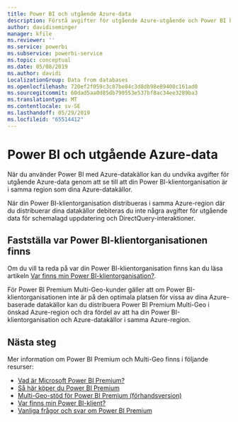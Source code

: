 ```yaml
---
title: Power BI och utgående Azure-data
description: Förstå avgifter för utgående Azure-utgående och Power BI baserat på klientorganisationens plats och Power BI Premium
author: davidiseminger
manager: kfile
ms.reviewer: ''
ms.service: powerbi
ms.subservice: powerbi-service
ms.topic: conceptual
ms.date: 05/08/2019
ms.author: davidi
LocalizationGroup: Data from databases
ms.openlocfilehash: 720ef2f059c3c87be84c3d8db98e89400c161ad0
ms.sourcegitcommit: 60dad5aa0d85db790553e537bf8ac34ee3289ba3
ms.translationtype: MT
ms.contentlocale: sv-SE
ms.lasthandoff: 05/29/2019
ms.locfileid: "65514412"
---
```

# <a name="power-bi-and-azure-egress"></a>Power BI och utgående Azure-data

När du använder Power BI med Azure-datakällor kan du undvika avgifter för utgående Azure-data genom att se till att din Power BI-klientorganisation är i samma region som dina Azure-datakällor.

När din Power BI-klientorganisation distribueras i samma Azure-region där du distribuerar dina datakällor debiteras du inte några avgifter för utgående data för schemalagd uppdatering och DirectQuery-interaktioner. 

## <a name="determining-where-your-power-bi-tenant-is-located"></a>Fastställa var Power BI-klientorganisationen finns

Om du vill ta reda på var din Power BI-klientorganisation finns kan du läsa artikeln [Var finns min Power BI-klientorganisation?](service-admin-where-is-my-tenant-located.md).

För Power BI Premium Multi-Geo-kunder gäller att om Power BI-klientorganisationen inte är på den optimala platsen för vissa av dina Azure-baserade datakällor kan du distribuera Power BI Premium Multi-Geo i önskad Azure-region och dra fördel av att ha din Power BI-klientorganisation och Azure-datakällor i samma Azure-region.

## <a name="next-steps"></a>Nästa steg

Mer information om Power BI Premium och Multi-Geo finns i följande resurser:

* [Vad är Microsoft Power BI Premium?](service-premium-what-is.md)
* [Så här köper du Power BI Premium](service-admin-premium-purchase.md)
* [Multi-Geo-stöd för Power BI Premium (förhandsversion)](service-admin-premium-multi-geo.md)
* [Var finns min Power BI-klient?](service-admin-where-is-my-tenant-located.md)
* [Vanliga frågor och svar om Power BI Premium](service-premium-faq.md)


